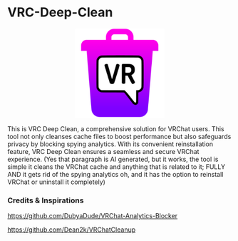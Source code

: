# VRC-Deep-Clean
<p align="center">
  <img src="https://github.com/scrim-dev/VRC-Deep-Clean/blob/master/VRC-Deep-Clean/VRCDeepCleanLogo.png" alt="logo" width="200">
</p>
This is VRC Deep Clean, a comprehensive solution for VRChat users. This tool not only cleanses cache files to boost performance but also safeguards privacy by blocking spying analytics. With its convenient reinstallation feature, VRC Deep Clean ensures a seamless and secure VRChat experience.
(Yes that paragraph is AI generated, but it works, the tool is simple it cleans the VRChat cache and anything that is related to it; FULLY AND it gets rid of the spying analytics oh, and it has the option to reinstall VRChat or uninstall it completely)

### Credits & Inspirations
https://github.com/DubyaDude/VRChat-Analytics-Blocker

https://github.com/Dean2k/VRChatCleanup
